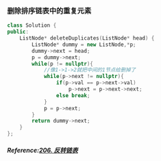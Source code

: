 ### 删除排序链表中的重复元素
```cpp
class Solution {
public:
    ListNode* deleteDuplicates(ListNode* head) {
        ListNode* dummy = new ListNode,*p;
        dummy->next = head;
        p = dummy->next;
        while(p != nullptr){
        	//像1->1->2就把中间的1节点给删掉了
            while(p->next != nullptr){
                if(p->val == p->next->val)
                    p->next = p->next->next;
                else break;
            }
            p = p->next;
        }
        return dummy->next;
    }
};
```

##### Reference:[206. 反转链表](https://leetcode.cn/problems/reverse-linked-list/)
